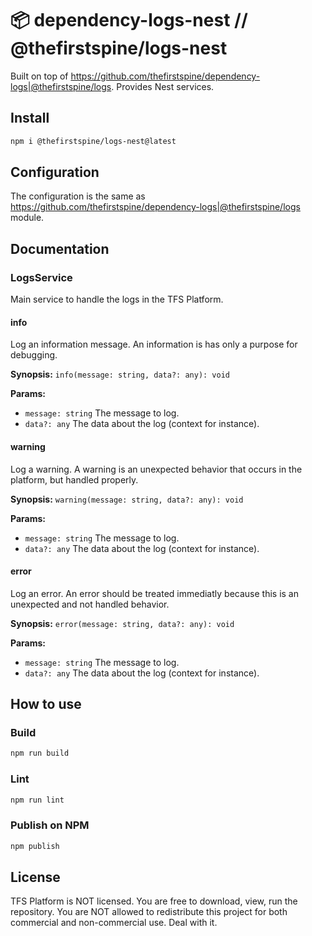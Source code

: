 
# 📦 dependency-logs-nest // @thefirstspine/logs-nest

Built on top of <https://github.com/thefirstspine/dependency-logs|@thefirstspine/logs>. Provides Nest services.

## Install

```bash
npm i @thefirstspine/logs-nest@latest
```

## Configuration

The configuration is the same as <https://github.com/thefirstspine/dependency-logs|@thefirstspine/logs> module.

## Documentation

### LogsService

Main service to handle the logs in the TFS Platform.

#### info

Log an information message. An information is has only a purpose for debugging.

**Synopsis:** `info(message: string, data?: any): void`

**Params:**

- `message: string` The message to log.
- `data?: any` The data about the log (context for instance).

#### warning

Log a warning. A warning is an unexpected behavior that occurs in the platform, but handled properly.

**Synopsis:** `warning(message: string, data?: any): void`

**Params:**

- `message: string` The message to log.
- `data?: any` The data about the log (context for instance).

#### error

Log an error. An error should be treated immediatly because this is an unexpected and not handled behavior.

**Synopsis:** `error(message: string, data?: any): void`

**Params:**

- `message: string` The message to log.
- `data?: any` The data about the log (context for instance).

## How to use

### Build

```bash
npm run build
```

### Lint

```bash
npm run lint
```

### Publish on NPM

```bash
npm publish
```

## License

TFS Platform is NOT licensed. You are free to download, view, run the repository. You are NOT allowed to redistribute this project for both commercial and non-commercial use. Deal with it.
